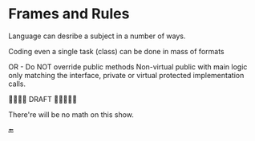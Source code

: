 # Frames and Rules

Language can desribe a subject in a number of ways.

Coding even a single task (class) can be done in mass of formats

OR - Do NOT override public methods
Non-virtual public with main logic only matching the interface, private or virtual protected implementation calls. 

🚧🚧🚧🚧 DRAFT 🚧🚧🚧🚧🚧    

There're will be no math on this show.



🔚
